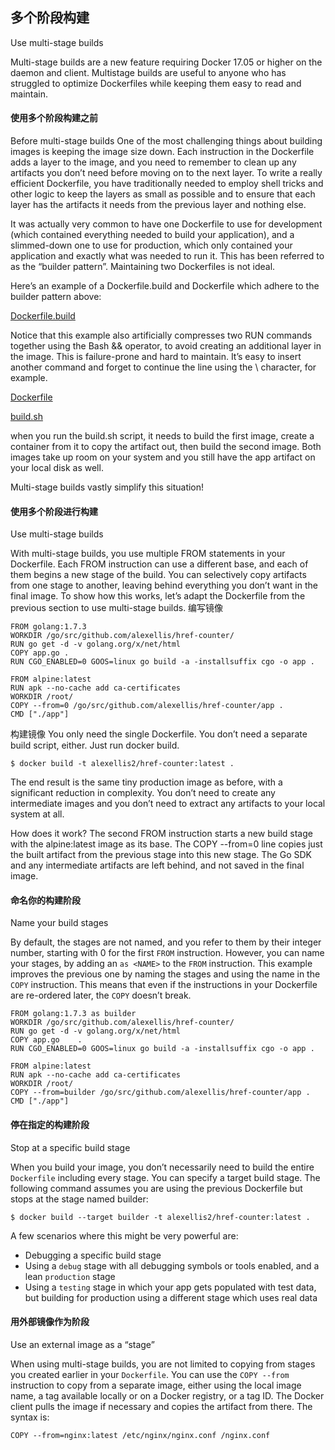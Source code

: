 ## 多个阶段构建
Use multi-stage builds

Multi-stage builds are a new feature requiring Docker 17.05 or higher on the daemon and client. Multistage builds are useful to anyone who has struggled to optimize Dockerfiles while keeping them easy to read and maintain.

#### 使用多个阶段构建之前
Before multi-stage builds
One of the most challenging things about building images is keeping the image size down. Each instruction in the Dockerfile adds a layer to the image, and you need to remember to clean up any artifacts you don’t need before moving on to the next layer. To write a really efficient Dockerfile, you have traditionally needed to employ shell tricks and other logic to keep the layers as small as possible and to ensure that each layer has the artifacts it needs from the previous layer and nothing else.

It was actually very common to have one Dockerfile to use for development (which contained everything needed to build your application), and a slimmed-down one to use for production, which only contained your application and exactly what was needed to run it. This has been referred to as the “builder pattern”. Maintaining two Dockerfiles is not ideal.

Here’s an example of a Dockerfile.build and Dockerfile which adhere to the builder pattern above:

[Dockerfile.build]()

Notice that this example also artificially compresses two RUN commands together using the Bash && operator, to avoid creating an additional layer in the image. This is failure-prone and hard to maintain. It’s easy to insert another command and forget to continue the line using the \ character, for example.

[Dockerfile]()

[build.sh]()

when you run the build.sh script, it needs to build the first image, create a container from it to copy the artifact out, then build the second image. Both images take up room on your system and you still have the app artifact on your local disk as well.

Multi-stage builds vastly simplify this situation!
#### 使用多个阶段进行构建
Use multi-stage builds

With multi-stage builds, you use multiple FROM statements in your Dockerfile. Each FROM instruction can use a different base, and each of them begins a new stage of the build. You can selectively copy artifacts from one stage to another, leaving behind everything you don’t want in the final image. To show how this works, let’s adapt the Dockerfile from the previous section to use multi-stage builds.
编写镜像
```
FROM golang:1.7.3
WORKDIR /go/src/github.com/alexellis/href-counter/
RUN go get -d -v golang.org/x/net/html  
COPY app.go .
RUN CGO_ENABLED=0 GOOS=linux go build -a -installsuffix cgo -o app .

FROM alpine:latest  
RUN apk --no-cache add ca-certificates
WORKDIR /root/
COPY --from=0 /go/src/github.com/alexellis/href-counter/app .
CMD ["./app"]  
```

构建镜像
You only need the single Dockerfile. You don’t need a separate build script, either. Just run docker build.
```
$ docker build -t alexellis2/href-counter:latest .
```
The end result is the same tiny production image as before, with a significant reduction in complexity. You don’t need to create any intermediate images and you don’t need to extract any artifacts to your local system at all.

How does it work? The second FROM instruction starts a new build stage with the alpine:latest image as its base. The COPY --from=0 line copies just the built artifact from the previous stage into this new stage. The Go SDK and any intermediate artifacts are left behind, and not saved in the final image.

#### 命名你的构建阶段
Name your build stages

By default, the stages are not named, and you refer to them by their integer number, starting with 0 for the first `FROM` instruction. However, you can name your stages, by adding an `as <NAME>` to the `FROM` instruction. This example improves the previous one by naming the stages and using the name in the `COPY` instruction. This means that even if the instructions in your Dockerfile are re-ordered later, the `COPY` doesn’t break.
```
FROM golang:1.7.3 as builder
WORKDIR /go/src/github.com/alexellis/href-counter/
RUN go get -d -v golang.org/x/net/html  
COPY app.go    .
RUN CGO_ENABLED=0 GOOS=linux go build -a -installsuffix cgo -o app .

FROM alpine:latest  
RUN apk --no-cache add ca-certificates
WORKDIR /root/
COPY --from=builder /go/src/github.com/alexellis/href-counter/app .
CMD ["./app"]  
```

#### 停在指定的构建阶段
Stop at a specific build stage

When you build your image, you don’t necessarily need to build the entire `Dockerfile` including every stage. You can specify a target build stage. The following command assumes you are using the previous Dockerfile but stops at the stage named builder:
```
$ docker build --target builder -t alexellis2/href-counter:latest .
```
A few scenarios where this might be very powerful are:

- Debugging a specific build stage
- Using a `debug` stage with all debugging symbols or tools enabled, and a lean `production` stage
- Using a `testing` stage in which your app gets populated with test data, but building for production using a different stage which uses real data

#### 用外部镜像作为阶段
Use an external image as a “stage”

When using multi-stage builds, you are not limited to copying from stages you created earlier in your `Dockerfile`. You can use the `COPY --from` instruction to copy from a separate image, either using the local image name, a tag available locally or on a Docker registry, or a tag ID. The Docker client pulls the image if necessary and copies the artifact from there. The syntax is:
```
COPY --from=nginx:latest /etc/nginx/nginx.conf /nginx.conf
```



